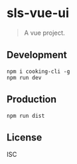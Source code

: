 # sls-vue-ui
> A vue project.

## Development

```shell
npm i cooking-cli -g
npm run dev
```

## Production
```
npm run dist
```

## License
ISC

